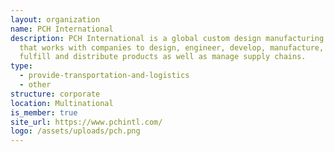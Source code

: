 ```yaml
---
layout: organization
name: PCH International
description: PCH International is a global custom design manufacturing company
  that works with companies to design, engineer, develop, manufacture, pack out,
  fulfill and distribute products as well as manage supply chains.
type:
  - provide-transportation-and-logistics
  - other
structure: corporate
location: Multinational
is_member: true
site_url: https://www.pchintl.com/
logo: /assets/uploads/pch.png
---
```

